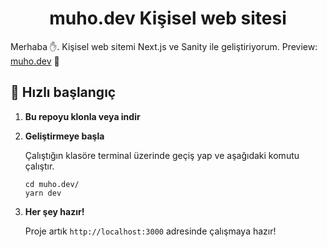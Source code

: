 <h1 align="center">
  muho.dev Kişisel web sitesi
</h1>

Merhaba ✋. Kişisel web sitemi Next.js ve Sanity ile geliştiriyorum. Preview: [muho.dev](https://www.muho.dev) 🚀

## 🚀 Hızlı başlangıç

1.  **Bu repoyu klonla veya indir**

2.  **Geliştirmeye başla**

    Çalıştığın klasöre terminal üzerinde geçiş yap ve aşağıdaki komutu çalıştır.

    ```shell
    cd muho.dev/
    yarn dev
    ```

3.  **Her şey hazır!**

    Proje artık `http://localhost:3000` adresinde çalışmaya hazır!

